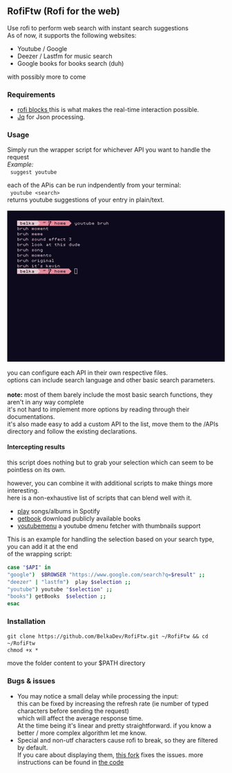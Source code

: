 ## RofiFtw (Rofi for the web)

Use rofi to perform web search with instant search suggestions  </br>
As of now, it supports the following websites:</br>
* Youtube / Google 
* Deezer / Lastfm for music search
* Google books for books search (duh) </br>

with possibly more to come

### Requirements
* [rofi blocks ](https://github.com/OmarCastro/rofi-blocks)
 this is what makes the real-time interaction possible.
* [Jq](https://github.com/stedolan/jq) for Json processing.

### Usage
Simply run the wrapper script for whichever API you want to handle the request </br>
<i>Example:</i> </br>
` suggest youtube`  </br>

each of the APis can be run indpendently from your terminal: </br>
` youtube <search>`  </br> 
returns youtube suggestions of your entry in plain/text.  </br></br>
 ![scrot](https://raw.githubusercontent.com/BelkaDev/Rofiftw/master/src/scrot)</br>

you can configure each API in their own respective files. </br>
options can include search language and other basic search parameters. </br> </br>
<b>note:</b> most of them barely include the most basic search functions, they aren't in any way complete </br>
it's not hard to implement more options by reading through their documentations. </br>
it's also made easy to add a custom API to the list, move them to the /APIs directory and follow the existing declarations.
#### Intercepting results
this script does nothing but to grab your selection which can seem to be pointless on its own. </br>

however, you can combine it with additional scripts to make things more interesting.</br> here is a non-exhaustive list of scripts that can blend well with it.

* [play](https://github.com/BelkaDev/Mustream) songs/albums in Spotify
* [getbook](https://github.com/BelkaDev/scropts/blob/master/getBook) download publicly available books
* [youtubemenu](https://github.com/BelkaDev/scropts/blob/master/youtube) a youtube dmenu fetcher with thumbnails support

This is an example for handling the selection based on your search type, you can add it at the end </br>
of the wrapping script:

``` Bash
case "$API" in 
"google")  $BROWSER "https://www.google.com/search?q=$result" ;; 
"deezer" | "lastfm")  play $selection ;; 
"youtube") youtube "$selection" ;;
"books") getBooks  $selection ;; 
esac
```

### Installation
```
git clone https://github.com/BelkaDev/RofiFtw.git ~/RofiFtw && cd ~/RofiFtw
chmod +x *
```
move the folder content to your $PATH directory

### Bugs & issues
* You may notice a small delay while processing the input:</br>
this can be fixed by increasing the refresh rate (ie number of typed characters before sending the request) </br> which will affect the average response time.</br>
At the time being it's linear and pretty straightforward.
if you know a better / more complex algorithm let me know.
* Special and non-utf characters cause rofi to break, so they are filtered by default. </br>
If you care about displaying them, [this fork](https://github.com/fogine/rofi-blocks/tree/fix-%233-wide-unicode) fixes the issues.
more instructions can be found in [the code](https://github.com/BelkaDev/RofiFtw/blob/master/handler)</br>

